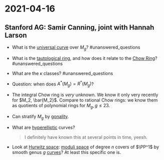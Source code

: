 # 2021-04-16

## Stanford AG: Samir Canning, joint with Hannah Larson


- What is the [universal curve](universal%20curve) over $M_g$?
	#unanswered_questions 

- What is the [tautological ring](tautological%20ring), and how does it relate to the [Chow Ring](../zettelkasten/Chow%20ring.md)?
	#unanswered_questions 

- What are the $\kappa$ classes?
	#unanswered_questions 
	
- Question: when does $A^*(M_g) = R^*(M_g)$?

- The integral Chow ring is *very* unknown. 
	We know it only very recently for $M_2, \bar{M_2}$. 
	Compare to rational Chow rings: we know them as quotients of polynomial rings for $M_g, g\leq 23$.

- Can stratify $M_g$ by [gonality](gonality).

- What are [hyperelliptic](hyperelliptic) curves?

  > I definitely have known this at several points in time, yeesh.

- Look at [Hurwitz space](Hurwitz%20space): [moduli space](../zettelkasten/moduli%20spaces.md) of degree $n$ covers of $\PP^1$ by smooth genus $g$ [curves](curves)? 
	At least this specific one is.

